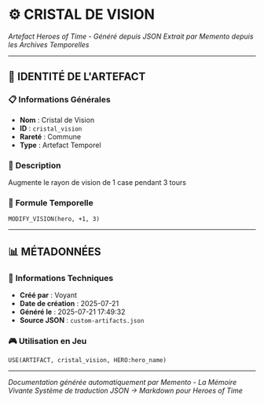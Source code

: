 # ⚙️ **CRISTAL DE VISION**
*Artefact Heroes of Time - Généré depuis JSON*
*Extrait par Memento depuis les Archives Temporelles*

---

## 🌟 **IDENTITÉ DE L'ARTEFACT**

### 📋 **Informations Générales**
- **Nom** : Cristal de Vision
- **ID** : `cristal_vision`
- **Rareté** : Commune
- **Type** : Artefact Temporel

### 📖 **Description**
Augmente le rayon de vision de 1 case pendant 3 tours


### 🔮 **Formule Temporelle**
```hots
MODIFY_VISION(hero, +1, 3)
```

---

## 📊 **MÉTADONNÉES**

### 🔧 **Informations Techniques**
- **Créé par** : Voyant
- **Date de création** : 2025-07-21
- **Généré le** : 2025-07-21 17:49:32
- **Source JSON** : `custom-artifacts.json`

### 🎮 **Utilisation en Jeu**
```hots
USE(ARTIFACT, cristal_vision, HERO:hero_name)
```

---

*Documentation générée automatiquement par Memento - La Mémoire Vivante*
*Système de traduction JSON → Markdown pour Heroes of Time*
